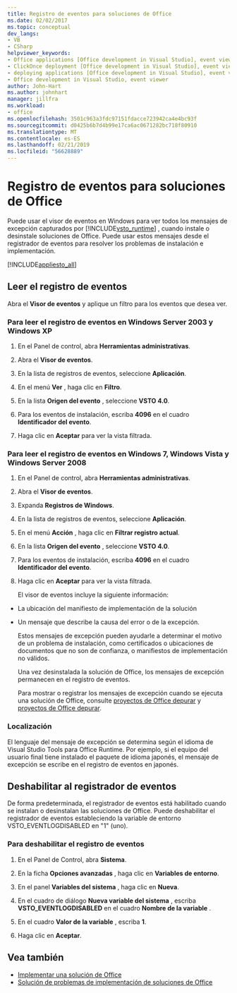 ```yaml
---
title: Registro de eventos para soluciones de Office
ms.date: 02/02/2017
ms.topic: conceptual
dev_langs:
- VB
- CSharp
helpviewer_keywords:
- Office applications [Office development in Visual Studio], event viewer
- ClickOnce deployment [Office development in Visual Studio], event viewer
- deploying applications [Office development in Visual Studio], event viewer
- Office development in Visual Studio, event viewer
author: John-Hart
ms.author: johnhart
manager: jillfra
ms.workload:
- office
ms.openlocfilehash: 3501c963a3fdc97151fdacce723942ca4e4bc93f
ms.sourcegitcommit: d0425b6b7d4b99e17ca6ac0671282bc718f80910
ms.translationtype: MT
ms.contentlocale: es-ES
ms.lasthandoff: 02/21/2019
ms.locfileid: "56628889"
---
```

# <a name="event-logging-for-office-solutions"></a>Registro de eventos para soluciones de Office
  Puede usar el visor de eventos en Windows para ver todos los mensajes de excepción capturados por [!INCLUDE[vsto_runtime](../vsto/includes/vsto-runtime-md.md)] , cuando instale o desinstale soluciones de Office. Puede usar estos mensajes desde el registrador de eventos para resolver los problemas de instalación e implementación.

 [!INCLUDE[appliesto_all](../vsto/includes/appliesto-all-md.md)]

## <a name="read-the-event-log"></a>Leer el registro de eventos
 Abra el **Visor de eventos** y aplique un filtro para los eventos que desea ver.

### <a name="to-read-the-event-log-in-windows-server-2003-and-windows-xp"></a>Para leer el registro de eventos en Windows Server 2003 y Windows XP

1.  En el Panel de control, abra **Herramientas administrativas**.

2.  Abra el **Visor de eventos**.

3.  En la lista de registros de eventos, seleccione **Aplicación**.

4.  En el menú **Ver** , haga clic en **Filtro**.

5.  En la lista **Origen del evento** , seleccione **VSTO 4.0**.

6.  Para los eventos de instalación, escriba **4096** en el cuadro **Identificador del evento**.

7.  Haga clic en **Aceptar** para ver la vista filtrada.

### <a name="to-read-the-event-log-in-windows-7-windows-vista-and-windows-server-2008"></a>Para leer el registro de eventos en Windows 7, Windows Vista y Windows Server 2008

1. En el Panel de control, abra **Herramientas administrativas**.

2. Abra el **Visor de eventos**.

3. Expanda **Registros de Windows**.

4. En la lista de registros de eventos, seleccione **Aplicación**.

5. En el menú **Acción** , haga clic en **Filtrar registro actual**.

6. En la lista **Origen del evento** , seleccione **VSTO 4.0**.

7. Para los eventos de instalación, escriba **4096** en el cuadro **Identificador del evento**.

8. Haga clic en **Aceptar** para ver la vista filtrada.

   El visor de eventos incluye la siguiente información:

- La ubicación del manifiesto de implementación de la solución

- Un mensaje que describe la causa del error o de la excepción.

  Estos mensajes de excepción pueden ayudarle a determinar el motivo de un problema de instalación, como certificados o ubicaciones de documentos que no son de confianza, o manifiestos de implementación no válidos.

  Una vez desinstalada la solución de Office, los mensajes de excepción permanecen en el registro de eventos.

  Para mostrar o registrar los mensajes de excepción cuando se ejecuta una solución de Office, consulte [proyectos de Office depurar](../vsto/debugging-office-projects.md) y [proyectos de Office depurar](../vsto/debugging-office-projects.md).

### <a name="localization"></a>Localización
 El lenguaje del mensaje de excepción se determina según el idioma de Visual Studio Tools para Office Runtime. Por ejemplo, si el equipo del usuario final tiene instalado el paquete de idioma japonés, el mensaje de excepción se escribe en el registro de eventos en japonés.

## <a name="disable-the-event-logger"></a>Deshabilitar al registrador de eventos
 De forma predeterminada, el registrador de eventos está habilitado cuando se instalan o desinstalan las soluciones de Office. Puede deshabilitar el registrador de eventos estableciendo la variable de entorno VSTO_EVENTLOGDISABLED en "1" (uno).

### <a name="to-disable-the-event-log"></a>Para deshabilitar el registro de eventos

1.  En el Panel de Control, abra **Sistema**.

2.  En la ficha **Opciones avanzadas** , haga clic en **Variables de entorno**.

3.  En el panel **Variables del sistema** , haga clic en **Nueva**.

4.  En el cuadro de diálogo **Nueva variable del sistema** , escriba **VSTO_EVENTLOGDISABLED** en el cuadro **Nombre de la variable** .

5.  En el cuadro **Valor de la variable** , escriba **1**.

6.  Haga clic en **Aceptar**.

## <a name="see-also"></a>Vea también
- [Implementar una solución de Office](../vsto/deploying-an-office-solution.md)
- [Solución de problemas de implementación de soluciones de Office](../vsto/troubleshooting-office-solution-deployment.md)
